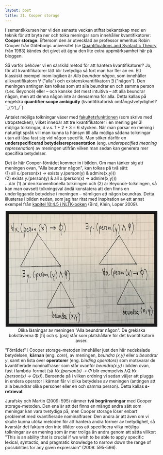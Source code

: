 ```yaml
---
layout: post
title: 21. Cooper storage
---
```


I semantikkursen har vi den senaste veckan stiftat bekantskap med en teknik för att bryta ner och tolka meningar som innehåller kvantifikatorer: **Cooper storage**. Eftersom den är utvecklad av professor emeritus Robin Cooper från Göteborgs universitet (se [Quantifications and Syntactic Theory](https://link-springer-com.ezp.sub.su.se/book/10.1007/978-94-015-6932-3#about) från 1983) kändes det givet att ägna den lite extra uppmärksamhet här på bloggen. 

Så varför behöver vi en särskild metod för att hantera kvantifikatorer? Jo, för att kvantifikatorer lätt blir tvetydiga så fort man har fler än en. Ett klassiskt exempel inom logiken är *Alla beundrar någon*, som innehåller allkvantifikatorn ∀ ("alla") och existenskvantifikatorn ∃ ("någon"). Den meningen antingen kan tolkas som att alla beundrar en och samma person (t.ex. Beyoncé) eller – och kanske det mest intuitiva – att alla beundrar någon, men att denna någon inte är densamma för alla. Detta kallas på engelska **quantifier scope ambiguity** (kvantifikatorisk omfångstvetydighet? ¯\_(ツ)_/¯).  

Antalet möjliga tolkningar växer med [fakultetsfunktionen](https://sv.wikipedia.org/wiki/Fakultet_(matematik)) (som skrivs med utropstecken), vilket innebär att tre kvantifikatorer i en mening ger 3! möjliga tolkningar, d.v.s. 1 * 2 * 3 = 6 stycken. När man parsar en mening i naturligt språk vill man kunna ta hänsyn till alla möjliga sådana tolkningar utan att låsa fast sig vid någon specifik. Man söker därför en **underspecificerad betydelserepresentation** (eng. *underspecified meaning represenation*) av meningen utifrån vilken man sedan kan generera mer specifika betydelser. 

Det är här Cooper-förrådet kommer in i bilden. Om man tänker sig att meningen ovan, "Alla beundrar någon", kan tolkas på två sätt:<br> 
(1) all x.(person(x) -> exists y.(person(y) & admire(x,y)))<br>
(2) exists y.(person(y) & all x.(person(x) -> admire(x,y)))<br>
...där (1) är den konventionella tolkningen och (2) är Beyoncé-tolkningen, så kan man oavsett tolkningsval ändå konstatera att den finns en underliggande betydelse i meningen – nämligen att någon beundras. Detta illusteras i bilden nedan, som jag har ritat med inspiration av ett annat exempel från [kapitel 10:4.5 i NLTK-boken](http://www.nltk.org/book_1ed/ch10.html) (Bird, Klein, Loper 2009).

<p align="center">
<img src="/images/beundra.JPG" alt="Strukturen hos meningen Alla beundrar någon" width="480" height="360" border="10" /> <br>
Olika läsningar av meningen "Alla beundrar någon". De grekiska bokstäverna Φ [fi] och ψ [psi] står som platshållare för det kvantifikatorn avser.</p>

"Förrådet" i Cooper storage-metoden innehåller just den här nedskalade betydelsen, **kärnan** (eng. *core*), av meningen, *beundra (x,y)* eller *x beundrar y*, samt en lista över **operatorer** (eng. *binding operators*) som motsvarar de kvantifierade nominalfraser som står ovanför *beundra(x,y)* i bilden ovan, fast i lambda-format (så *∀x.(person(x) -> Φ* blir exempelvis *λQ.∀x.(person(x) -> Q(x)*). Beroende på i vilken ordning vi sedan väljer att plugga in endera operator i kärnan får vi olika betydelse av meningen (antingen att alla beundrar olika personer eller en och samma person). Detta kallas **s-retrieval**. 

Jurafsky och Martin (2009: 595) nämner **två begränsningar** med Cooper storage-metoden. Den ena är att det finns en mängd andra sätt som meningar kan vara tvetydiga på, men Cooper storage löser enbart problemet med kvantifierade nominalfraser. Den andra är att även om vi skulle kunna utöka metoden för att hantera andra former av tvetydighet, så kvarstår det faktum den inte tillåter oss att specificera vilka möjliga tolkningar av en mening som är mer troliga än andra genom att sätta villkor: "This is an ability that is crucial if we wish to be able to apply specific lexical, syntactic, and pragmatic knowledge to narrow down the range of possibilities for any given expression" (2009: 595-596).